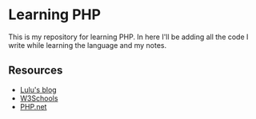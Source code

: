 # Learning PHP

This is my repository for learning PHP. In here I'll be adding all the code I write while learning the language and my notes.

## Resources
- [Lulu's blog](https://lucidar.me/en/)
- [W3Schools](https://www.w3schools.com/php/)
- [PHP.net](https://www.php.net/manual/en/index.php)